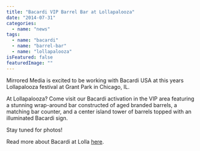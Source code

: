 ```yaml
---
title: "Bacardi VIP Barrel Bar at Lollapalooza"
date: "2014-07-31"
categories: 
  - name: "news"
tags: 
  - name: "bacardi"
  - name: "barrel-bar"
  - name: "lollapalooza"
isFeatured: false
featuredImage: ""
---
```


Mirrored Media is excited to be working with Bacardi USA at this years Lollapalooza festival at Grant Park in Chicago, IL.

At Lollapalooza? Come visit our Bacardi activation in the VIP area featuring a stunning wrap-around bar constructed of aged branded barrels, a matching bar counter, and a center island tower of barrels topped with an illuminated Bacardi sign.

Stay tuned for photos!

Read more about Bacardi at Lolla [here](http://www.lollapalooza.com/sponsors/).
